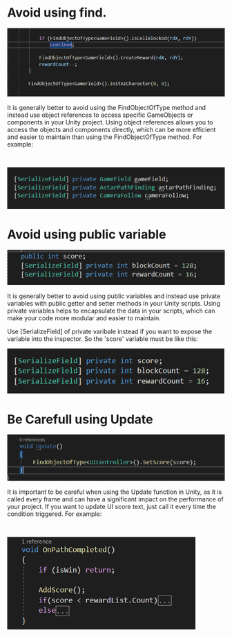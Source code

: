 # Avoid using find.
![avoid find-1](./images/avoid_find.png)
<p> It is generally better to avoid using the FindObjectOfType method and instead use object references to access specific GameObjects or components in your Unity project. Using object references allows you to access the objects and components directly, which can be more efficient and easier to maintain than using the FindObjectOfType method. For example: </p> 
<br>

![avoid find-2](./images/object_reference.png)

# Avoid using public variable
![avoid public varibale-1](./images/avoid_public_var.png)
<p>It is generally better to avoid using public variables and instead use private variables with public getter and setter methods in your Unity scripts. Using private variables helps to encapsulate the data in your scripts, which can make your code more modular and easier to maintain.</p>
<p>Use [SerializeField] of private varibale instead if you want to expose the variable into the inspector. So the 'score' variable must be like this:</p>

![avoid public varibale-1](./images/variable.png)
<br>

# Be Carefull using Update
![be carefull update-1](./images/update_ui_text.png)
<br>
<p>It is important to be careful when using the Update function in Unity, as it is called every frame and can have a significant impact on the performance of your project. If you want to update UI score text, just call it every time the condition triggered. For example: </p>
<br>

![be carefull update-2](./images/score_trigger.png)
